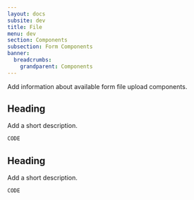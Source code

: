 ```yaml
---
layout: docs
subsite: dev
title: File
menu: dev
section: Components
subsection: Form Components
banner:
  breadcrumbs:
    grandparent: Components
---
```


Add information about available form file upload components.

## Heading

Add a short description.

<div class="c-form">

</div>

```html
CODE
```

## Heading

Add a short description.

<div class="c-form">

</div>

```html
CODE
```